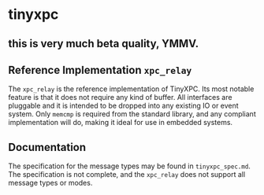 # tinyxpc
## this is very much beta quality, YMMV.

## Reference Implementation `xpc_relay`
The `xpc_relay` is the reference implementation of TinyXPC.  Its most notable
feature is that it does not require any kind of buffer.  All interfaces are
pluggable and it is intended to be dropped into any existing IO or event
system.  Only `memcmp` is required from the standard library, and any compliant
implementation will do, making it ideal for use in embedded systems.

## Documentation
The specification for the message types may be found in `tinyxpc_spec.md`.
The specification is not complete, and the `xpc_relay` does not support all
message types or modes.
